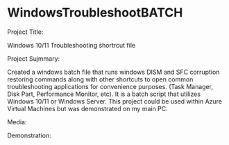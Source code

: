 # WindowsTroubleshootBATCH

Project Title:

Windows 10/11 Troubleshooting shortrcut file

Project Sujmmary:

Created a windows batch file that runs windows DISM and SFC corruption restoring commands along with other shortcuts to open common troubleshooting applications for convenience purposes. (Task Manager, Disk Part, Performance Monitor, etc). It is a batch script that utilizes Windows 10/11 or Windows Server. This project could be used within Azure Virtual Machines but was demonstrated on my main PC.

Media:

Demonstration:
